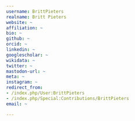 ```yaml
---
username: BrittPieters
realname: Britt Pieters
website: ~
affiliation: ~
bio: ~
github: ~
orcid: ~
linkedin: ~
googlescholar: ~
wikidata: ~
twitter: ~
mastodon-url: ~
meta: ~
instagram: ~
redirect_from:
- /index.php/User:BrittPieters
- /index.php/Special:Contributions/BrittPieters
email: ~

---
```

